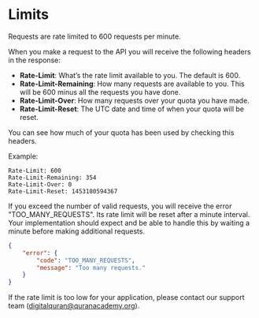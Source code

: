 # Limits

Requests are rate limited to 600 requests per minute.

When you make a request to the API you will receive the following headers in the response:

- **Rate-Limit**: What’s the rate limit available to you. The default is 600.
- **Rate-Limit-Remaining**: How many requests are available to you. This will be 600 minus all the requests you have done.
- **Rate-Limit-Over**: How many requests over your quota you have made.
- **Rate-Limit-Reset**: The UTC date and time of when your quota will be reset.

You can see how much of your quota has been used by checking this headers.

Example:

```
Rate-Limit: 600
Rate-Limit-Remaining: 354
Rate-Limit-Over: 0
Rate-Limit-Reset: 1453180594367
```

If you exceed the number of valid requests, you will receive the error "TOO_MANY_REQUESTS".
Its rate limit will be reset after a minute interval. Your implementation should expect and be able to handle this by waiting a minute before making additional requests.

```json
{
    "error": {
        "code": "TOO_MANY_REQUESTS",
        "message": "Too many requests."
    }
}
```



If the rate limit is too low for your application, please contact our support team ([digitalquran@quranacademy.org](mailto:digitalquran@quranacademy.org)).

